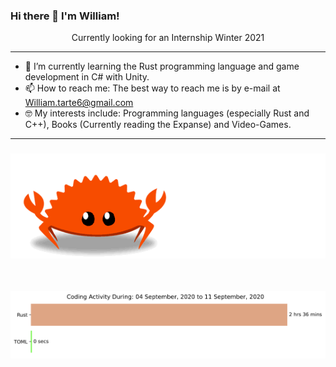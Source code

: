 ### Hi there 👋 I'm William!
<p align="center">Currently looking for an Internship Winter 2021</p>

---

- 🌱 I’m currently learning the Rust programming language and game development in C# with Unity.
- 📫 How to reach me: The best way to reach me is by e-mail at William.tarte6@gmail.com
- 🤓 My interests include: Programming languages (especially Rust and C++), Books (Currently reading the Expanse) and Video-Games.

---

<h3 align="center">
    <img src="https://raw.githubusercontent.com/WillTarte/WillTarte/master/ferris.gif" 
         alt="Rust Ferris gif" />
</h3>  </br>

<img src="https://github.com/WillTarte/WillTarte/blob/master/images/stat.svg" alt="Wakatime Activity"/>  </br>

<!--
**WillTarte/WillTarte** is a ✨ _special_ ✨ repository because its `README.md` (this file) appears on your GitHub profile.

Here are some ideas to get you started:

- 🔭 I’m currently working on ...
- 🌱 I’m currently learning ...
- 👯 I’m looking to collaborate on ...
- 🤔 I’m looking for help with ...
- 💬 Ask me about ...
- 📫 How to reach me: ...
- 😄 Pronouns: ...
- ⚡ Fun fact: ...
-->
